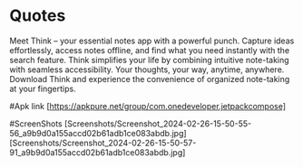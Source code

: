 # Quotes
Meet Think – your essential notes app with a powerful punch. Capture ideas effortlessly, access notes offline, and find what you need instantly with the search feature. Think simplifies your life by combining intuitive note-taking with seamless accessibility. Your thoughts, your way, anytime, anywhere. Download Think and experience the convenience of organized note-taking at your fingertips.

#Apk link
[https://apkpure.net/group/com.onedeveloper.jetpackcompose]

#ScreenShots
[Screenshots/Screenshot_2024-02-26-15-50-55-56_a9b9d0a155accd02b61adb1ce083abdb.jpg]
[Screenshots/Screenshot_2024-02-26-15-50-57-91_a9b9d0a155accd02b61adb1ce083abdb.jpg]


